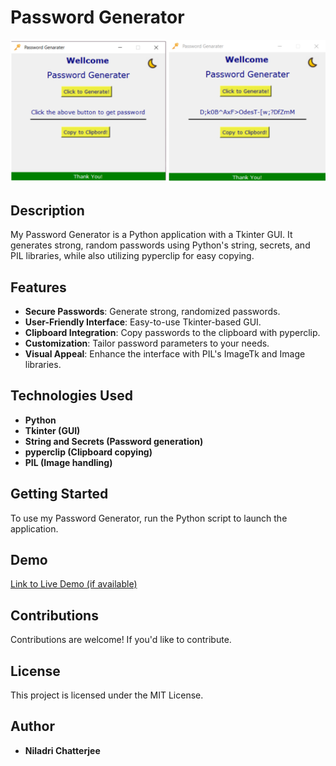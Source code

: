 # Password Generator

![App Screenshot](https://github.com/niladri-1/Password-Generater/blob/main/Demo.png)

## Description

My Password Generator is a Python application with a Tkinter GUI. It generates strong, random passwords using Python's string, secrets, and PIL libraries, while also utilizing pyperclip for easy copying.

## Features

- **Secure Passwords**: Generate strong, randomized passwords.
- **User-Friendly Interface**: Easy-to-use Tkinter-based GUI.
- **Clipboard Integration**: Copy passwords to the clipboard with pyperclip.
- **Customization**: Tailor password parameters to your needs.
- **Visual Appeal**: Enhance the interface with PIL's ImageTk and Image libraries.

## Technologies Used

- **Python**
- **Tkinter (GUI)**
- **String and Secrets (Password generation)**
- **pyperclip (Clipboard copying)**
- **PIL (Image handling)**


## Getting Started

To use my Password Generator, run the Python script to launch the application.

## Demo

[Link to Live Demo (if available)](https://your-demo-url.com)

## Contributions

Contributions are welcome! If you'd like to contribute.

## License

This project is licensed under the MIT License.

## Author

- **Niladri Chatterjee**

